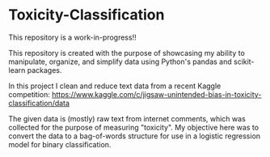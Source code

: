 # Toxicity-Classification

This repository is a work-in-progress!!

This repository is created with the purpose of showcasing my ability to manipulate, organize, and simplify data using Python's pandas and scikit-learn packages.

In this project I clean and reduce text data from a recent Kaggle competition:
https://www.kaggle.com/c/jigsaw-unintended-bias-in-toxicity-classification/data

The given data is (mostly) raw text from internet comments, which was collected for the purpose of measuring "toxicity".  My objective here was to convert the data to a bag-of-words structure for use in a logistic regression model for binary classification.
